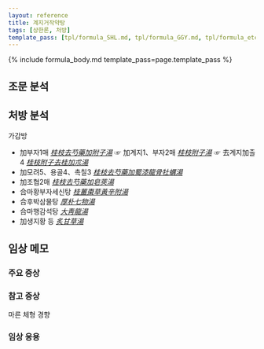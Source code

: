 ```yaml
---
layout: reference
title: 계지거작약탕
tags: [상한론, 처방]
template_pass: [tpl/formula_SHL.md, tpl/formula_GGY.md, tpl/formula_etc.md]
---
```


{% include formula_body.md template_pass=page.template_pass %}

## 조문 분석

## 처방 분석

가감방
* 加부자1매 _[桂枝去芍藥加附子湯]({{site.formulaurl}}/계지거작약가부자탕)_ ☞ 加계지1、부자2매 _[桂枝附子湯]({{site.formulaurl}}/계지부자탕)_ ☞ 去계지加출4 _[桂枝附子去桂加朮湯]({{site.formulaurl}}/계지부자거계가출탕)_
* 加모려5、용골4、촉칠3 _[桂枝去芍藥加蜀漆龍骨牡蠣湯]({{site.formulaurl}}/계지거작약가촉칠용골모려탕)_
* 加조협2매 _[桂枝去芍藥加皂莢湯]({{site.formulaurl}}/계지거작약가조협탕)_
* 合마황부자세신탕 _[桂薑棗草黃辛附湯]({{site.formulaurl}}/계강조초황신부탕)_
* 合후박삼물탕 _[厚朴七物湯]({{site.formulaurl}}/후박칠물탕)_
* 合마행감석탕 _[大靑龍湯]({{site.formulaurl}}/대청룡탕)_
* 加생지황 등 _[炙甘草湯]({{site.formulaurl}}/자감초탕)_



## 임상 메모

### 주요 증상


### 참고 증상

마른 체형 경향

### 임상 응용
